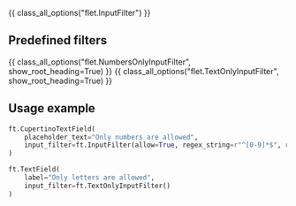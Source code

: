 {{ class_all_options("flet.InputFilter") }}

## Predefined filters

{{ class_all_options("flet.NumbersOnlyInputFilter", show_root_heading=True) }}
{{ class_all_options("flet.TextOnlyInputFilter", show_root_heading=True) }}

## Usage example

```python
ft.CupertinoTextField(
    placeholder_text="Only numbers are allowed",
    input_filter=ft.InputFilter(allow=True, regex_string=r"^[0-9]*$", replacement_string="")
)
```

```python
ft.TextField(
    label="Only letters are allowed",
    input_filter=ft.TextOnlyInputFilter()
)
```
